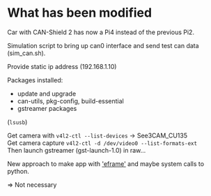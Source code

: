 # What has been modified

Car with CAN-Shield 2 has now a Pi4 instead of the previous Pi2.

Simulation script to bring up can0 interface and send test can data (sim_can.sh).

Provide static ip address (192.168.1.10)

Packages installed:
- update and upgrade
- can-utils, pkg-config, build-essential
- gstreamer packages

(`lsusb`)

Get camera with `v4l2-ctl --list-devices` -> See3CAM_CU135 </br>
Get camera capture `v4l2-ctl -d /dev/video0 --list-formats-ext` </br>
Then launch gstreamer (gst-launch-1.0) in raw...

New approach to make app with ['eframe'](gstreamer_visualization_rust.md) and maybe system calls to python.

⇒ Not necessary